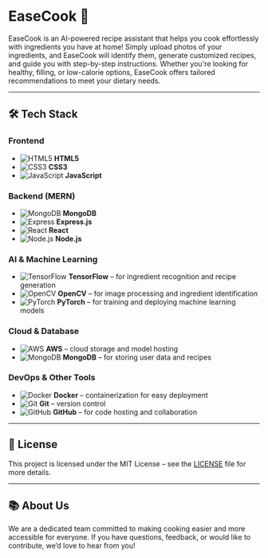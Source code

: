 # EaseCook 🍲

EaseCook is an AI-powered recipe assistant that helps you cook effortlessly with ingredients you have at home! Simply upload photos of your ingredients, and EaseCook will identify them, generate customized recipes, and guide you with step-by-step instructions. Whether you're looking for healthy, filling, or low-calorie options, EaseCook offers tailored recommendations to meet your dietary needs.

---

## 🛠️ Tech Stack

### Frontend
- ![HTML5](https://img.shields.io/badge/-HTML5-E34F26?style=flat&logo=html5&logoColor=white) **HTML5**
- ![CSS3](https://img.shields.io/badge/-CSS3-1572B6?style=flat&logo=css3&logoColor=white) **CSS3**
- ![JavaScript](https://img.shields.io/badge/-JavaScript-F7DF1E?style=flat&logo=javascript&logoColor=black) **JavaScript**

### Backend (MERN)
- ![MongoDB](https://img.shields.io/badge/-MongoDB-47A248?style=flat&logo=mongodb&logoColor=white) **MongoDB**
- ![Express](https://img.shields.io/badge/-Express-000000?style=flat&logo=express&logoColor=white) **Express.js**
- ![React](https://img.shields.io/badge/-React-61DAFB?style=flat&logo=react&logoColor=black) **React**
- ![Node.js](https://img.shields.io/badge/-Node.js-339933?style=flat&logo=node.js&logoColor=white) **Node.js**

### AI & Machine Learning
- ![TensorFlow](https://img.shields.io/badge/-TensorFlow-FF6F00?style=flat&logo=tensorflow&logoColor=white) **TensorFlow** – for ingredient recognition and recipe generation
- ![OpenCV](https://img.shields.io/badge/-OpenCV-5C3EE8?style=flat&logo=opencv&logoColor=white) **OpenCV** – for image processing and ingredient identification
- ![PyTorch](https://img.shields.io/badge/-PyTorch-EE4C2C?style=flat&logo=pytorch&logoColor=white) **PyTorch** – for training and deploying machine learning models

### Cloud & Database
- ![AWS](https://img.shields.io/badge/-AWS-232F3E?style=flat&logo=amazon-aws&logoColor=white) **AWS** – cloud storage and model hosting
- ![MongoDB](https://img.shields.io/badge/-MongoDB-47A248?style=flat&logo=mongodb&logoColor=white) **MongoDB** – for storing user data and recipes

### DevOps & Other Tools
- ![Docker](https://img.shields.io/badge/-Docker-2496ED?style=flat&logo=docker&logoColor=white) **Docker** – containerization for easy deployment
- ![Git](https://img.shields.io/badge/-Git-F05032?style=flat&logo=git&logoColor=white) **Git** – version control
- ![GitHub](https://img.shields.io/badge/-GitHub-181717?style=flat&logo=github&logoColor=white) **GitHub** – for code hosting and collaboration

---

## 📄 License

This project is licensed under the MIT License – see the [LICENSE](LICENSE) file for more details.

---

## 📚 About Us

We are a dedicated team committed to making cooking easier and more accessible for everyone. If you have questions, feedback, or would like to contribute, we’d love to hear from you!
